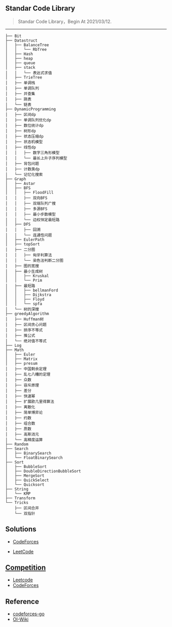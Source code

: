 ## Standar Code Library

> Standar Code Library，Begin At 2021/03/12.

---
```
├── Bit
├── Datastruct
│   ├── BalanceTree
│   │   └── RbTree
│   ├── Hash
│   ├── heap
│   ├── queue
│   ├── stack
│   │   └── 表达式求值
│   ├── TrieTree
│   ├── 单调栈
│   ├── 单调队列
│   ├── 并查集
│   ├── 跳表
│   └── 链表
├── DynamicProgramming
│   ├── 区间dp
│   ├── 单调队列优化dp
│   ├── 数位统计dp
│   ├── 树形dp
│   ├── 状态压缩dp
│   ├── 状态机模型
│   ├── 线性dp
│   │   ├── 数字三角形模型
│   │   └── 最长上升子序列模型
│   ├── 背包问题
│   ├── 计数类dp
│   └── 记忆化搜索
├── Graph
│   ├── Astar
│   ├── BFS
│   │   ├── FloodFill
│   │   ├── 双向BFS
│   │   ├── 双端队列广搜
│   │   ├── 多源BFS
│   │   ├── 最小步数模型
│   │   └── 边权恒定最短路
│   ├── DFS
│   │   ├── 回溯
│   │   └── 连通性问题
│   ├── EulerPath
│   ├── topSort
│   ├── 二分图
│   │   ├── 匈牙利算法
│   │   └── 染色法判断二分图
│   ├── 图的宽搜
│   ├── 最小生成树
│   │   ├── Kruskal
│   │   └── Prim
│   ├── 最短路
│   │   ├── bellmanFord
│   │   ├── Dijkstra
│   │   ├── Floyd
│   │   └── spfa
│   └── 树的深搜
├── greedyAlgorithm
│   ├── Huffman树
│   ├── 区间贪心问题
│   ├── 排序不等式
│   ├── 推公式
│   └── 绝对值不等式
├── Log
├── Math
│   ├── Euler
│   ├── Matrix
│   ├── presum
│   ├── 中国剩余定理
│   ├── 乱七八糟的定理
│   ├── 众数
│   ├── 容斥原理
│   ├── 差分
│   ├── 快速幂
│   ├── 扩展欧几里得算法
│   ├── 离散化
│   ├── 简单博弈论
│   ├── 约数
│   ├── 组合数
│   ├── 质数
│   ├── 高斯消元
│   └── 高精度运算
├── Random
├── Search
│   ├── BinarySearch
│   └── FloatBinarySearch
├── Sort
│   ├── BubbleSort
│   ├── DoubleDirectionBubbleSort
│   ├── MergeSort
│   ├── QuickSelect
│   └── Quicksort
├── String
│   └── KMP
├── Transform
└── Tricks
    ├── 区间合并
    └── 双指针
```
## Solutions

+ [CodeForces](CodeForces/)

+ [LeetCode](Leetcode/)

## [Competition](Competition/README.md)

+ [Leetcode](Competition/Leetcode/)
+ [CodeForces](CodeForces/)

## Reference

+ [codeforces-go](https://github.com/EndlessCheng/codeforces-go)
+ [OI-Wiki](https://oi-wiki.org/)

